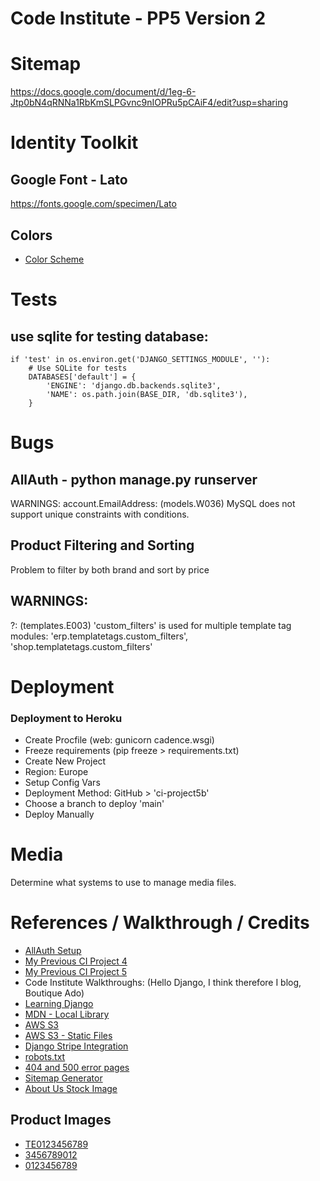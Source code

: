 # Code Institute - PP5 Version 2

# Sitemap
https://docs.google.com/document/d/1eg-6-Jtp0bN4qRNNa1RbKmSLPGvnc9nIOPRu5pCAiF4/edit?usp=sharing

# Identity Toolkit
## Google Font - Lato
https://fonts.google.com/specimen/Lato
## Colors
- [Color Scheme](https://www.canva.com/colors/color-palettes/colored-coolers/)


# Tests
## use sqlite for testing database:
```
if 'test' in os.environ.get('DJANGO_SETTINGS_MODULE', ''):
    # Use SQLite for tests
    DATABASES['default'] = {
        'ENGINE': 'django.db.backends.sqlite3',
        'NAME': os.path.join(BASE_DIR, 'db.sqlite3'),
    }
```

# Bugs
## AllAuth - python manage.py runserver
WARNINGS: account.EmailAddress: (models.W036) MySQL does not support unique constraints with conditions.
## Product Filtering and Sorting
Problem to filter by both brand and sort by price
## WARNINGS:
?: (templates.E003) 'custom_filters' is used for multiple template tag modules: 'erp.templatetags.custom_filters', 'shop.templatetags.custom_filters'


# Deployment
### Deployment to Heroku
- Create Procfile (web: gunicorn cadence.wsgi)
- Freeze requirements (pip freeze > requirements.txt)
- Create New Project
- Region: Europe 
- Setup Config Vars
- Deployment Method: GitHub > 'ci-project5b'
- Choose a branch to deploy 'main'
- Deploy Manually


# Media
Determine what systems to use to manage media files.


# References / Walkthrough / Credits
- [AllAuth Setup](https://docs.allauth.org/en/latest/installation/quickstart.html)
- [My Previous CI Project 4](https://github.com/ivankrauseza/ci-project4)
- [My Previous CI Project 5](https://github.com/ivankrauseza/ci-project5)
- Code Institute Walkthroughs: (Hello Django, I think therefore I blog, Boutique Ado)
- [Learning Django](https://www.linkedin.com/learning/learning-django-2/rapidly-create-web-applications)
- [MDN - Local Library](https://developer.mozilla.org/en-US/docs/Learn/Server-side/Django/Tutorial_local_library_website)
- [AWS S3](https://django-storages.readthedocs.io/en/latest/backends/amazon-S3.html)
- [AWS S3 - Static Files](https://testdriven.io/blog/storing-django-static-and-media-files-on-amazon-s3/)
- [Django Stripe Integration](https://testdriven.io/blog/django-stripe-tutorial/)
- [robots.txt](https://learndjango.com/tutorials/add-robotstxt-django-website#:~:text=To%20implement%20a%20robots.,a%20new%20app%20called%20pages%20.&text=Immediately%20add%20it%20to%20your%20INSTALLED_APPS%20setting.&text=Then%20create%20a%20custom%20view,on%20the%20built%2Din%20TemplateView%20.)
- [404 and 500 error pages](https://learndjango.com/tutorials/customizing-django-404-and-500-error-pages)
- [Sitemap Generator](https://www.xml-sitemaps.com/)
- [About Us Stock Image](https://www.freepik.com/free-photo/brutal-tattooed-bearded-mechanic-specialist-repairs-car-engine-which-is-raised-hydraulic-lift-garage-service-station_28232164.htm#fromView=search&page=1&position=11&uuid=06f52f37-3676-447d-b125-76469a656364)

## Product Images
- [TE0123456789](https://www.jumia.com.ng/generic-mini-digital-multimeter-voltmeter-voltage-ampere-tester-160778516.html)
- [3456789012](https://naughtonfarmmachinery.ie/products/swampmaster-stormgear-waterproof-jacket)
- [0123456789](https://www.thegreekfoundation.com/shop/home/espresso-cup)